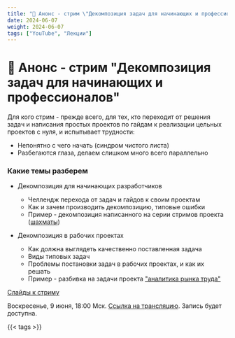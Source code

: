 ```yaml
---
title: "🎥 Анонс - стрим \"Декомпозиция задач для начинающих и профессионалов\""
date: 2024-06-07
weight: 2024-06-07
tags: ["YouTube", "Лекции"]
---
```


# 🎥 Анонс - стрим "Декомпозиция задач для начинающих и профессионалов"

Для кого стрим - прежде всего, для тех, кто переходит от решения задач и написания простых проектов по гайдам к реализации цельных проектов с нуля, и испытывает трудности:

- Непонятно с чего начать (синдром чистого листа)
- Разбегаются глаза, делаем слишком много всего параллельно

### Какие темы разберем

- Декомпозиция для начинающих разработчиков
  - Челлендж перехода от задач и гайдов к своим проектам
  - Как и зачем производить декомпозицию, типовые ошибки
  - Пример - декомпозиция написанного на серии стримов проекта ([шахматы](https://youtube.com/live/Pzydm8GZzMs))

- Декомпозиция в рабочих проектах
  - Как должна выглядеть качественно поставленная задача
  - Виды типовых задач
  - Проблемы постановки задач в рабочих проектах, и как их решать
  - Пример - разбивка на задачи проекта ["аналитика рынка труда"](https://github.com/it-job-market-analytics/)

[Слайды к стриму](https://link.excalidraw.com/readonly/4plR4lkMVdzy2ISvMRip)

Воскресенье, 9 июня, 18:00 Мск. [Ссылка на трансляцию](https://youtube.com/live/3ox5DI_xAog?feature=share). Запись будет доступна.

{{< tags >}}